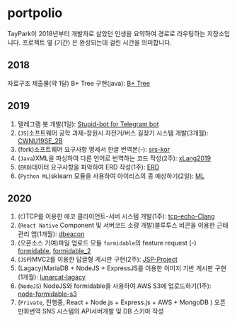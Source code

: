 # portpolio

TayPark이 2018년부터 개발자로 살았던 인생을 요약하여 경로로 라우팅하는 저장소입니다. 프로젝트 옆 (기간) 은 완성되는데 걸린 시간을 의미합니다.

## 2018

자료구조 제출물(약 1달) B+ Tree 구현(java): [B+ Tree](https://github.com/TayPark/BPlusTree)

## 2019

1. 텔레그램 봇 개발(1일): [Stupid-bot for Telegram bot](https://github.com/TayPark/stupid-bot)
2. (`JS`)소프트웨어 공학 과제-창원시 자전거/버스 길찾기 시스템 개발(3개월): [CWNU19SE_2B](https://github.com/TayPark/CWNU19SE_2B)
3. (fork)소프트웨어 요구사항 명세서 한글 번역본(-): [srs-kor](https://github.com/TayPark/srs-kor)
4. (`Java`)XML을 파싱하여 다른 언어로 번역하는 코드 작성(2주): [xLang2019](./xLang)
5. (`ERD`)데이터 요구사항을 파악하여 ERD 작성(1주): [ERD](./ERD)
6. (`Python ML`)sklearn 모듈을 사용하여 아이리스의 종 예상하기(2일): [ML](./ML) 

## 2020

1. (`C`)TCP를 이용한 에코 클라이언트-서버 시스템 개발(1주): [tcp-echo-Clang](https://github.com/TayPark/tcp-echo-Clang)
2. (`React Native` Component 및 서버코드 소량 개발)블루투스 비콘을 이용한 근태관리 앱(1개월): [dbeacon](https://github.com/chisacam/dbeacon)
3. (오픈소스 기여)파일 업로드 모듈 `formidable`의 feature request (-) [formidable](https://github.com/node-formidable/formidable/issues/616), [formidable_2](https://github.com/node-formidable/formidable/issues/609)
4. (`JSP`)MVC2를 이용한 답글형 게시판 구현(2주): [JSP-Project](https://github.com/TayPark/JSPProject)
5. (Lagacy)MariaDB + NodeJS + ExpressJS를 이용한 이미지 기반 게시판 구현(1개월): [lunarcat-lagacy](https://github.com/TayPark/lunarcat-lagacy/tree/master/routes)
6. (`NodeJS`) NodeJS와 formidable을 사용하여 AWS S3에 업로드하기(1주): [node-formidable-s3](https://github.com/TayPark/node-formidable-s3)
7. (`Private`, 진행중, React + Node.js + Express.js + AWS + MongoDB ) 오픈 만화번역 SNS 시스템의 API서버개발 및 DB 스키마 작성
